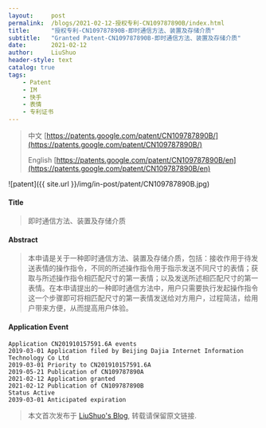 ```yaml
---
layout:     post
permalink:  /blogs/2021-02-12-授权专利-CN109787890B/index.html
title:      "授权专利-CN109787890B-即时通信方法、装置及存储介质"
subtitle:   "Granted Patent-CN109787890B-即时通信方法、装置及存储介质"
date:       2021-02-12
author:     LiuShuo
header-style: text
catalog: true
tags:
    - Patent
    - IM
    - 快手
    - 表情
    - 专利证书
---
```

> 中文 [https://patents.google.com/patent/CN109787890B/](https://patents.google.com/patent/CN109787890B/)
>
> English [https://patents.google.com/patent/CN109787890B/en](https://patents.google.com/patent/CN109787890B/en)

![patent]({{ site.url }}/img/in-post/patent/CN109787890B.jpg)
#### Title
> 即时通信方法、装置及存储介质















#### Abstract
> 本申请是关于一种即时通信方法、装置及存储介质，包括：接收作用于待发送表情的操作指令，不同的所述操作指令用于指示发送不同尺寸的表情；获取与所述操作指令相匹配尺寸的第一表情；以及发送所述相匹配尺寸的第一表情。在本申请提出的一种即时通信方法中，用户只需要执行发起操作指令这一个步骤即可将相匹配尺寸的第一表情发送给对方用户，过程简洁，给用户带来方便，从而提高用户体验。















#### Application Event
```
Application CN201910157591.6A events 
2019-03-01 Application filed by Beijing Dajia Internet Information Technology Co Ltd
2019-03-01 Priority to CN201910157591.6A
2019-05-21 Publication of CN109787890A
2021-02-12 Application granted
2021-02-12 Publication of CN109787890B
Status Active
2039-03-01 Anticipated expiration
```
> 本文首次发布于 [LiuShuo's Blog](https://liushuo.me), 
转载请保留原文链接.
